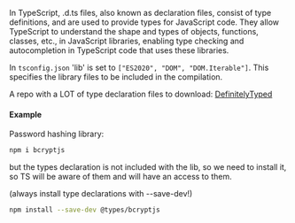 In TypeScript, .d.ts files, also known as declaration files, consist of type definitions, and are used to provide types for JavaScript code. They allow TypeScript to understand the shape and types of objects, functions, classes, etc., in JavaScript libraries, enabling type checking and autocompletion in TypeScript code that uses these libraries.  
  
In `tsconfig.json` 'lib' is set to `["ES2020", "DOM", "DOM.Iterable"]`. This specifies the library files to be included in the compilation.  

A repo with a LOT of type declaration files to download:
[DefinitelyTyped](https://github.com/DefinitelyTyped/DefinitelyTyped)  

#### Example

Password hashing library:
  
```sh  
npm i bcryptjs  
```  

but the types declaration is not included with the lib, so we need to install it, so TS will be aware of them and will have an access to them.

(always install type declarations with --save-dev!)
```sh  
npm install --save-dev @types/bcryptjs  
```
